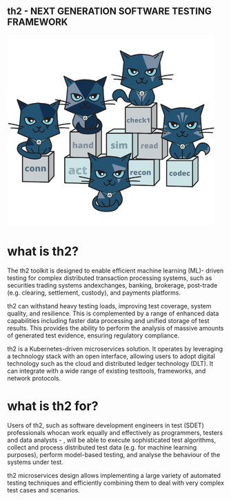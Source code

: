## **th2 - NEXT GENERATION SOFTWARE TESTING FRAMEWORK**

![](https://github.com/th2-net/th2-documentation/blob/master/th2_logo_2.png)

# **what is th2?**

The th2 toolkit is designed to enable efficient machine learning (ML)- driven testing for complex distributed transaction processing systems, such as securities trading systems andexchanges, banking, brokerage, post-trade (e.g. clearing, settlement, custody), and payments platforms.

th2 can withstand heavy testing loads, improving test coverage, system quality, and resilience. This is complemented by a range of enhanced data capabilities including faster data processing and unified storage of test results. This provides the ability to perform the analysis of massive amounts of generated test evidence, ensuring regulatory compliance.

th2 is a Kubernetes-driven microservices solution. It operates by leveraging a technology stack with an open interface, allowing users to adopt digital technology such as the cloud and distributed ledger technology (DLT). It can integrate with a wide range of existing testtools, frameworks, and network protocols.

# **what is th2 for?**

Users of th2, such as software development engineers in test (SDET) professionals whocan work equally and effectively as programmers, testers and data analysts - , will be able to execute sophisticated test algorithms, collect and process distributed test data (e.g. for machine learning purposes), perform model-based testing, and analyse the behaviour of the systems under test. 

th2 microservices design allows implementing a large variety of automated testing techniques and efficiently combining them to deal with very complex test cases and scenarios.